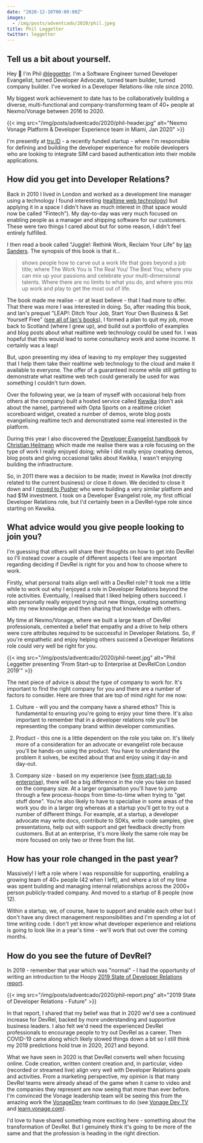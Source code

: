 ```yaml
---
date: "2020-12-10T00:00:00Z"
images:
  - /img/posts/adventcado/2020/phil.jpeg
title: Phil Leggetter
twitter: leggetter
---
```



## Tell us a bit about yourself.

Hey 👋 I'm Phil [@leggetter](https://twitter.com/leggetter). I'm a Software Engineer turned Developer Evangelist, turned Developer Advocate, turned team builder, turned company builder. I've worked in a Developer Relations-like role since 2010.

My biggest work achievement to date has to be collaboratively building a diverse, multi-functional and company-transforming team of 40+ people at Nexmo/Vonage between 2016 to 2020.

{{< img src="/img/posts/adventcado/2020/phil-header.jpg" alt="Nexmo Vonage Platform & Developer Experience team in Miami, Jan 2020" >}}

I'm presently at [tru.ID](https://tru.ID) - a recently funded startup - where I'm responsible for defining and building the developer experience for mobile developers who are looking to integrate SIM card based authentication into their mobile applications.

## How did you get into Developer Relations?

Back in 2010 I lived in London and worked as a development line manager using a technology I found interesting ([realtime web technology](https://en.wikipedia.org/wiki/Real-time_web)) but applying it in a space I didn't have as much interest in (that space would now be called "Fintech"). My day-to-day was very much focused on enabling people as a manager and shipping software for our customers. These were two things I cared about but for some reason, I didn't feel entirely fulfilled.

I then read a book called "Juggle!: Rethink Work, Reclaim Your Life" by [Ian Sanders](https://twitter.com/iansanders). The synopsis of this book is that it...

> shows people how to carve out a work life that goes beyond a job title; where The Work You is The Real You/ The Best You; where you can mix up your passions and celebrate your multi-dimensional talents. Where there are no limits to what you do, and where you mix up work and play to get the most out of life.

The book made me realise - or at least believe - that I had more to offer. That there was more I was interested in doing. So, after reading this book, and Ian's prequel "LEAP!: Ditch Your Job, Start Your Own Business & Set Yourself Free" ([see all of Ian's books](https://www.iansanders.com/books)), I formed a plan to quit my job, move back to Scotland (where I grew up), and build out a portfolio of examples and blog posts about what realtime web technology could be used for. I was hopeful that this would lead to some consultancy work and some income. It certainly was a leap!

But, upon presenting my idea of leaving to my employer they suggested that I help them take their realtime web technology to the cloud and make it available to everyone. The offer of a guaranteed income while still getting to demonstrate what realtime web tech could generally be used for was something I couldn't turn down.

Over the following year, we (a team of myself with occasional help from others at the company) built a hosted service called [Kwwika](https://web.archive.org/web/20110130224134/http://kwwika.com/) (don't ask about the name), partnered with Opta Sports on a realtime cricket scoreboard widget, created a number of demos, wrote blog posts evangelising realtime tech and demonstrated some real interested in the platform.

During this year I also discovered the [Developer Evangelist handbook](http://developer-evangelism.com/handbook.php) by [Christian Heilmann](https://twitter.com/codepo8) which made me realise there was a role focusing on the type of work I really enjoyed doing; while I did really enjoy creating demos, blog posts and giving occasional talks about Kwikka, I wasn't enjoying building the infrastructure.

So, in 2011 there was a decision to be made; invest in Kwwika (not directly related to the current business) or close it down. We decided to close it down and I [moved to Pusher](https://www.leggetter.co.uk/2011/05/21/goodbye-kwwika-hello-pusher.html) who were building a very similar platform and had $1M investment. I took on a Developer Evangelist role, my first official Developer Relations role, but I'd certainly been in a DevRel-type role since starting on Kwwika.

## What advice would you give people looking to join you?

I'm guessing that others will share their thoughts on how to get into DevRel so I'll instead cover a couple of different aspects I feel are important regarding deciding if DevRel is right for you and how to choose where to work.

Firstly, what personal traits align well with a DevRel role? It took me a little while to work out why I enjoyed a role in Developer Relations beyond the role activities. Eventually, I realised that I liked helping others succeed. I also personally really enjoyed trying out new things, creating something with my new knowledge and then sharing that knowledge with others.

My time at Nexmo/Vonage, where we built a large team of DevRel professionals, cemented a belief that empathy and a drive to help others were core attributes required to be successful in Developer Relations. So, if you're empathetic and enjoy helping others succeed a Developer Relations role could very well be right for you.

{{< img src="/img/posts/adventcado/2020/phil-tweet.jpg" alt="Phil Leggetter presenting 'From Start-up to Enterprise at DevRelCon London 2019'" >}}

The next piece of advice is about the type of company to work for. It's important to find the right company for you and there are a number of factors to consider. Here are three that are top of mind right for me now:

1. Culture - will you and the company have a shared ethos? This is fundamental to ensuring you're going to enjoy your time there. It's also important to remember that in a developer relations role you'll be representing the company brand within developer communities.

2. Product - this one is a little dependent on the role you take on. It's likely more of a consideration for an advocate or evangelist role because you'll be hands-on using the product. You have to understand the problem it solves, be excited about that and enjoy using it day-in and day-out.

3. Company size - based on my experience (see [from start-up to enterprise](https://devrel.net/dev-rel/from-start-up-to-enterprise)), there will be a big difference in the role you take on based on the company size. At a larger organisation you'll have to jump through a few process-hoops from time-to-time when trying to "get stuff done". You're also likely to have to specialise in some areas of the work you do in a larger org whereas at a startup you'll get to try out a number of different things. For example, at a startup, a developer advocate may write docs, contribute to SDKs, write code samples, give presentations, help out with support and get feedback directly from customers. But at an enterprise, it's more likely the same role may be more focused on only two or three from the list.

## How has your role changed in the past year?

Massively! I left a role where I was responsible for supporting, enabling a growing team of 40+ people (42 when I left), and where a lot of my time was spent building and managing internal relationships across the 2000+ person publicly-traded company. And moved to a startup of 8 people (now 12).

Within a startup, we, of course, have to support and enable each other but I don't have any direct management responsibilities and I'm spending a lot of time writing code. I don't yet know what developer experience and relations is going to look like in a year's time - we'll work that out over the coming months.

## How do you see the future of DevRel?

In 2019 - remember that year which was "normal" - I had the opportunity of writing an introduction to the Hoopy [2019 State of Developer Relations report](https://store.hoopy.io/state-of-devrel-2019-report).

{{< img src="/img/posts/adventcado/2020/phil-report.png" alt="2019 State of Developer Relations - Future" >}}

In that report, I shared that my belief was that in 2020 we'd see a continued increase for DevRel, backed by more understanding and supportive business leaders. I also felt we'd need the experienced DevRel professionals to encourage people to try out DevRel as a career. Then COVID-19 came along which likely slowed things down a bit so I still think my 2019 predictions hold true in 2020, 2021 and beyond.

What we have seen in 2020 is that DevRel converts well when focusing online. Code creation, written content creation and, in particular, video (recorded or streamed live) align very well with Developer Relations goals and activities. From a marketing perspective, my opinion is that many DevRel teams were already ahead of the game when it came to video and the companies they represent are now seeing that more than ever before. I'm convinced the Vonage leadership team will be seeing this from the amazing work the [VonageDev](https://twitter.com/vonagedev) team continues to do (see [Vonage Dev TV](https://developer.nexmo.com/devtv) and [learn.vonage.com](https://learn.vonage.com/)).

I'd love to have shared something more exciting here - something about the transformation of DevRel. But I genuinely think it's going to be more of the same and that the profession is heading in the right direction.



